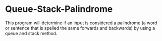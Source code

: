 # Queue-Stack-Palindrome
This program will determine if an input is considered a palindrome (a word or sentence that is spelled the same forwards and backwards) by using a queue and stack method. 
